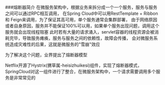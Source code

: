 ###熔断器简介
在微服务架构中，根据业务来拆分成一个一个服务，服务与服务之间可以通过RPC相互调用，
在Spring Cloud中可以用RestTemplate + Ribbon 和 Feign来调用，为了保证其高可用，单个服务通常会集群部署，
由于网络原因或者自身原因，服务并不能保证100%可以用，如果单个服务出现问题，调用这个服务就会出现线程阻塞
此时若有大量的请求涌入，servlet容器的线程资源会被消耗完毕，导致服务瘫痪，服务与服务之间的依赖性，故障会传播，
会对微服务系统造成灾难性的后果，这就是微服务的"雪崩"效应

为了解决这个问题，业界提出了熔断器模型

Netflix开源了Hystrix(猬草属-heisizhuikesi)组件，实现了熔断器模式，
SpringCloud对这一组件进行了整合，在微服务架构中，一个请求需要调用多个服务是非常常见的
